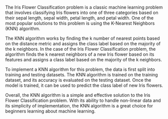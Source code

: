 The Iris Flower Classification problem is a classic machine learning problem that involves classifying Iris flowers into one of three categories based on their sepal length, sepal width, petal length, and petal width. One of the most popular solutions to this problem is using the K-Nearest Neighbors (KNN) algorithm.

The KNN algorithm works by finding the k number of nearest points based on the distance metric and assigns the class label based on the majority of the k neighbors. In the case of the Iris Flower Classification problem, the algorithm finds the k nearest neighbors of a new Iris flower based on its features and assigns a class label based on the majority of the k neighbors.

To implement a KNN algorithm for this problem, the data is first split into training and testing datasets. The KNN algorithm is trained on the training dataset, and its accuracy is evaluated on the testing dataset. Once the model is trained, it can be used to predict the class label of new Iris flowers.

Overall, the KNN algorithm is a simple and effective solution to the Iris Flower Classification problem. With its ability to handle non-linear data and its simplicity of implementation, the KNN algorithm is a great choice for beginners learning about machine learning.
